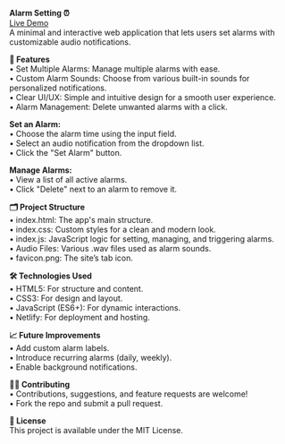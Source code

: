 **Alarm Setting ⏰** <br>
[Live Demo](https://alarmsetting.netlify.app/) <br>
A minimal and interactive web application that lets users set alarms with customizable audio notifications.<br>

**📌 Features** <br>
• Set Multiple Alarms: Manage multiple alarms with ease. <br>
• Custom Alarm Sounds: Choose from various built-in sounds for personalized notifications. <br>
• Clear UI/UX: Simple and intuitive design for a smooth user experience. <br>
• Alarm Management: Delete unwanted alarms with a click. <br>

**Set an Alarm:** <br>
• Choose the alarm time using the input field. <br>
• Select an audio notification from the dropdown list. <br>
• Click the "Set Alarm" button. <br>

**Manage Alarms:** <br>
• View a list of all active alarms. <br>
• Click "Delete" next to an alarm to remove it. <br>

**🗂️ Project Structure** <br>
• index.html: The app's main structure. <br>
• index.css: Custom styles for a clean and modern look. <br>
• index.js: JavaScript logic for setting, managing, and triggering alarms. <br>
• Audio Files: Various .wav files used as alarm sounds. <br>
• favicon.png: The site’s tab icon. <br>

**🛠️ Technologies Used** <br>
• HTML5: For structure and content. <br>
• CSS3: For design and layout. <br>
• JavaScript (ES6+): For dynamic interactions. <br>
• Netlify: For deployment and hosting. <br>

**📈 Future Improvements** <br>
• Add custom alarm labels. <br>
• Introduce recurring alarms (daily, weekly). <br>
• Enable background notifications. <br>

**👨‍💻 Contributing** <br>
• Contributions, suggestions, and feature requests are welcome! <br>
• Fork the repo and submit a pull request. <br>

**📜 License** <br>
This project is available under the MIT License. <br>
